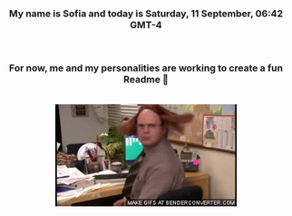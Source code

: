 


<div align="center">
<h3 >My name is Sofia and today is Saturday, 11 September, 06:42 GMT-4</h3><br>
<h3 >For now, me and my personalities are working to create a fun Readme 👋
</h3><br>
<img src='img/dwight.gif' alt='working...'/>
</div>

